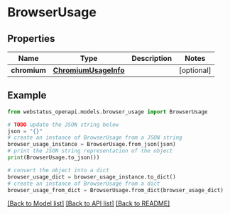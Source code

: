 # BrowserUsage


## Properties

Name | Type | Description | Notes
------------ | ------------- | ------------- | -------------
**chromium** | [**ChromiumUsageInfo**](ChromiumUsageInfo.md) |  | [optional] 

## Example

```python
from webstatus_openapi.models.browser_usage import BrowserUsage

# TODO update the JSON string below
json = "{}"
# create an instance of BrowserUsage from a JSON string
browser_usage_instance = BrowserUsage.from_json(json)
# print the JSON string representation of the object
print(BrowserUsage.to_json())

# convert the object into a dict
browser_usage_dict = browser_usage_instance.to_dict()
# create an instance of BrowserUsage from a dict
browser_usage_from_dict = BrowserUsage.from_dict(browser_usage_dict)
```
[[Back to Model list]](../README.md#documentation-for-models) [[Back to API list]](../README.md#documentation-for-api-endpoints) [[Back to README]](../README.md)


